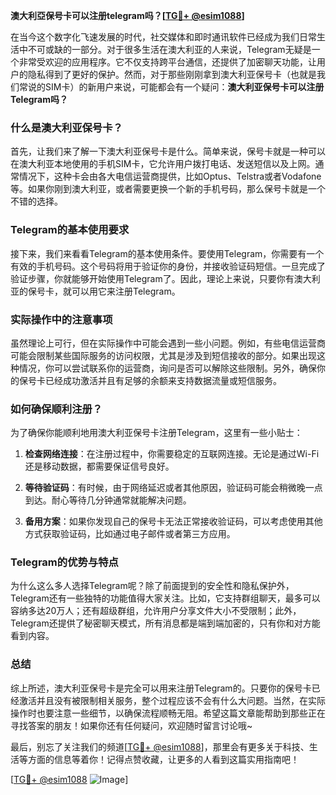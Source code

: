 **澳大利亞保号卡可以注册telegram吗？[[TG💪+ @esim1088](https://t.me/s/esim1088)]**

在当今这个数字化飞速发展的时代，社交媒体和即时通讯软件已经成为我们日常生活中不可或缺的一部分。对于很多生活在澳大利亚的人来说，Telegram无疑是一个非常受欢迎的应用程序。它不仅支持跨平台通信，还提供了加密聊天功能，让用户的隐私得到了更好的保护。然而，对于那些刚刚拿到澳大利亚保号卡（也就是我们常说的SIM卡）的新用户来说，可能都会有一个疑问：**澳大利亚保号卡可以注册Telegram吗？**

### 什么是澳大利亚保号卡？

首先，让我们来了解一下澳大利亚保号卡是什么。简单来说，保号卡就是一种可以在澳大利亚本地使用的手机SIM卡，它允许用户拨打电话、发送短信以及上网。通常情况下，这种卡会由各大电信运营商提供，比如Optus、Telstra或者Vodafone等。如果你刚到澳大利亚，或者需要更换一个新的手机号码，那么保号卡就是一个不错的选择。

### Telegram的基本使用要求

接下来，我们来看看Telegram的基本使用条件。要使用Telegram，你需要有一个有效的手机号码。这个号码将用于验证你的身份，并接收验证码短信。一旦完成了验证步骤，你就能够开始使用Telegram了。因此，理论上来说，只要你有澳大利亚的保号卡，就可以用它来注册Telegram。

### 实际操作中的注意事项

虽然理论上可行，但在实际操作中可能会遇到一些小问题。例如，有些电信运营商可能会限制某些国际服务的访问权限，尤其是涉及到短信接收的部分。如果出现这种情况，你可以尝试联系你的运营商，询问是否可以解除这些限制。另外，确保你的保号卡已经成功激活并且有足够的余额来支持数据流量或短信服务。

### 如何确保顺利注册？

为了确保你能顺利地用澳大利亚保号卡注册Telegram，这里有一些小贴士：

1. **检查网络连接**：在注册过程中，你需要稳定的互联网连接。无论是通过Wi-Fi还是移动数据，都需要保证信号良好。
   
2. **等待验证码**：有时候，由于网络延迟或者其他原因，验证码可能会稍微晚一点到达。耐心等待几分钟通常就能解决问题。

3. **备用方案**：如果你发现自己的保号卡无法正常接收验证码，可以考虑使用其他方式获取验证码，比如通过电子邮件或者第三方应用。

### Telegram的优势与特点

为什么这么多人选择Telegram呢？除了前面提到的安全性和隐私保护外，Telegram还有一些独特的功能值得大家关注。比如，它支持群组聊天，最多可以容纳多达20万人；还有超级群组，允许用户分享文件大小不受限制；此外，Telegram还提供了秘密聊天模式，所有消息都是端到端加密的，只有你和对方能看到内容。

### 总结

综上所述，澳大利亚保号卡是完全可以用来注册Telegram的。只要你的保号卡已经激活并且没有被限制相关服务，整个过程应该不会有什么大问题。当然，在实际操作时也要注意一些细节，以确保流程顺畅无阻。希望这篇文章能帮助到那些正在寻找答案的朋友！如果你还有任何疑问，欢迎随时留言讨论哦~

最后，别忘了关注我们的频道[[TG💪+ @esim1088](https://t.me/s/esim1088)]，那里会有更多关于科技、生活等方面的信息等着你！记得点赞收藏，让更多的人看到这篇实用指南吧！

[[TG💪+ @esim1088](https://t.me/s/esim1088) ![Image](https://i.postimg.cc/4NQfJmqS/Snipaste-2025-05-13-00-14-12.png)]
